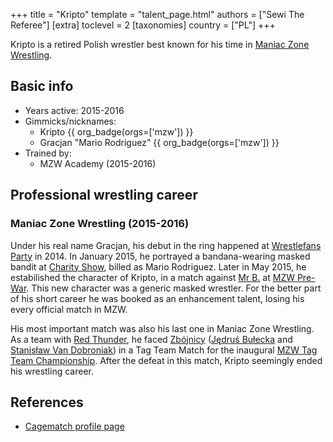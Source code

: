 +++
title = "Kripto"
template = "talent_page.html"
authors = ["Sewi The Referee"]
[extra]
toclevel = 2
[taxonomies]
country = ["PL"]
+++

Kripto is a retired Polish wrestler best known for his time in [Maniac Zone Wrestling](@/o/mzw.md).

## Basic info

* Years active: 2015-2016
* Gimmicks/nicknames:
  - Kripto {{ org_badge(orgs=['mzw']) }}
  - Gracjan "Mario Rodriguez" {{ org_badge(orgs=['mzw']) }}
* Trained by:
  - MZW Academy (2015-2016)

## Professional wrestling career

### Maniac Zone Wrestling (2015-2016)

Under his real name Gracjan, his debut in the ring happened at [Wrestlefans Party](@/e/mzw/2014-10-25-mzw-wrestlefans-party.md) in 2014.
In January 2015, he portrayed a bandana-wearing masked bandit at [Charity Show](@/e/mzw/2015-01-11-mzw-charity-show-2015.md), billed as Mario Rodriguez.
Later in May 2015, he estabilished the character of Kripto, in a match against [Mr B.](@/w/mr-b.md) at [MZW Pre-War](@/e/mzw/2015-05-24-mzw-pre-war.md).
This new character was a generic masked wrestler. For the better part of his short career he was booked as an enhancement talent, losing his every official match in MZW.

His most important match was also his last one in Maniac Zone Wrestling. As a team with [Red Thunder](@/w/red-thunder.md), he faced [Zbójnicy](@/tt/zbojnicy.md) ([Jędruś Bułecka](@/w/jedrus-bulecka.md) and [Stanisław Van Dobroniak](@/w/stanislaw-van-dobroniak.md)) in a Tag Team Match for the inaugural [MZW Tag Team Championship](@/c/mzw-tag-team-championship.md). After the defeat in this match, Kripto seemingly ended his wrestling career.

## References

* [Cagematch profile page](https://www.cagematch.net/?id=2&nr=24868)
